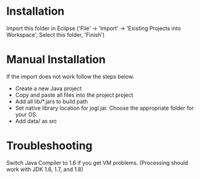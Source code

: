 # Installation
Import this folder in Eclipse ('File' -> 'Import' -> 'Existing Projects into
Workspace', Select this folder, 'Finish')

# Manual Installation
If the import does not work follow the steps below.

- Create a new Java project
- Copy and paste all files into the project project
- Add all lib/*.jars to build path
- Set native library location for jogl.jar. Choose the appropriate folder for your OS.
- Add data/ as src

# Troubleshooting
Switch Java Compiler to 1.6 if you get VM problems. (Processing should work with JDK 1.6, 1.7, and 1.8)
